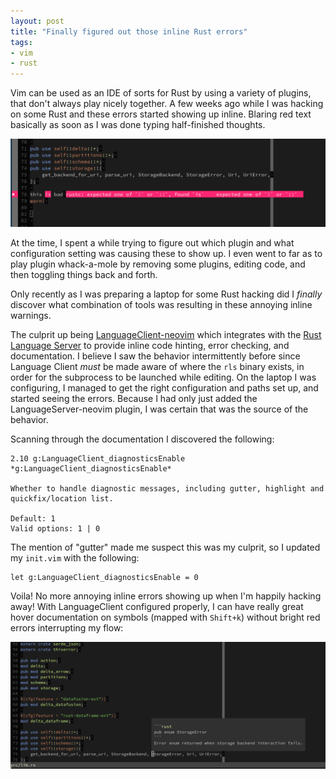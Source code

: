 ```yaml
---
layout: post
title: "Finally figured out those inline Rust errors"
tags:
- vim
- rust
---
```



Vim can be used as an IDE of sorts for Rust by using a variety of plugins, that don't always play nicely together. A few weeks ago while I was hacking on some Rust and these errors started showing up inline. Blaring red text basically as soon as I was done typing half-finished thoughts.

![Failure in vim](/images/post-images/2021-rust-nvim/fail.png)


At the time, I spent a while trying to figure out which plugin and what configuration setting was causing these to show up. I even went to far as to play plugin whack-a-mole by removing some plugins, editing code, and then toggling things back and forth.

Only recently as I was preparing a laptop for some Rust hacking did I _finally_
discover what combination of tools was resulting in these annoying inline
warnings.

The culprit up being
[LanguageClient-neovim](https://github.com/autozimu/LanguageClient-neovim)
which integrates with the [Rust Language
Server](https://github.com/rust-lang/rls) to provide inline code hinting, error
checking, and documentation. I believe I saw the behavior intermittently before
since Language Client _must_ be made aware of where the `rls` binary exists, in
order for the subprocess to be launched while editing. On the laptop I was
configuring, I managed to get the right configuration and paths set up, and
started seeing the errors. Because I had only just added the
LanguageServer-neovim plugin, I was certain that was the source of the
behavior.

Scanning through the documentation I discovered the following:

```
2.10 g:LanguageClient_diagnosticsEnable    *g:LanguageClient_diagnosticsEnable*

Whether to handle diagnostic messages, including gutter, highlight and
quickfix/location list.

Default: 1
Valid options: 1 | 0
```

The mention of "gutter" made me suspect this was my culprit, so I updated my `init.vim` with the following:

```vim
let g:LanguageClient_diagnosticsEnable = 0
```

Voila! No more annoying inline errors showing up when I'm happily hacking away! With LanguageClient configured properly, I can have really great hover documentation on symbols (mapped with `Shift+k`) without bright red errors interrupting my flow:

![Hover documentation](/images/post-images/2021-rust-nvim/hover.png)



